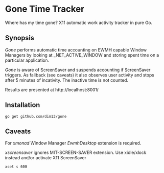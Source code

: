 Gone Time Tracker
=================

Where has my time gone? X11 automatic work activity tracker in pure Go.

Synopsis
--------

_Gone_ performs automatic time accounting on EWMH capable Window Managers by
looking at _NET_ACTIVE_WINDOW and storing spent time on a particular application.

_Gone_ is aware of ScreenSaver and suspends accounting if ScreenSaver triggers.
As fallback (see caveats) it also observes user activity and stops after 5 minutes
of incativity. The inactive time is not counted.

Results are presented at http://localhost:8001/

Installation
------------

    go get github.com/dim13/gone

Caveats
-------

For _xmonad_ Window Manager _EwmhDesktop_ extension is required.

_xscreensaver_ ignores MIT-SCREEN-SAVER extension.
Use xidle/xlock instead and/or activate X11 ScreenSaver

    xset s 600
